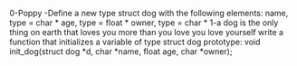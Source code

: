 0-Poppy
	-Define a new type struct dog with the following elements:
	name, type = char *
	age, type  = float *
	owner, type = char *
1-a dog is the only thing on earth that loves you more than you love you love yourself
	write a function that initializes a variable of type struct dog
	prototype: void init_dog(struct dog *d, char *name, float age, char *owner);

